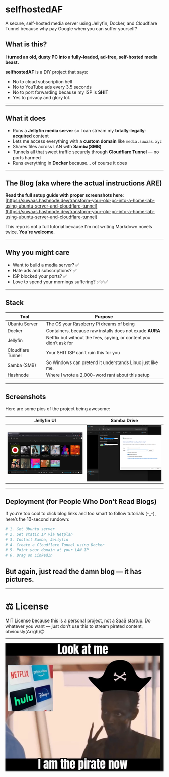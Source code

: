 # selfhostedAF
A secure, self-hosted media server using Jellyfin, Docker, and Cloudflare Tunnel because why pay Google when you can suffer yourself?

## What is this?

**I turned an old, dusty PC into a fully-loaded, ad-free, self-hosted media beast.**

**selfhostedAF** is a DIY project that says:
- No to cloud subscription hell
- No to YouTube ads every 3.5 seconds
- No to port forwarding because my ISP is **SHIT**
- Yes to privacy and glory lol.

---

## What it does

- Runs a **Jellyfin media server** so I can stream my **totally-legally-acquired** content
- Lets me access everything with a **custom domain** like `media.suwaas.xyz`
- Shares files across LAN with **Samba(SMB)**
- Tunnels all that sweet traffic securely through **Cloudflare Tunnel** — no ports harmed
- Runs everything in **Docker** because… of course it does

---

## The Blog (aka where the actual instructions ARE)

**Read the full setup guide with proper screenshots here**:  
[https://suwaas.hashnode.dev/transform-your-old-pc-into-a-home-lab-using-ubuntu-server-and-cloudflare-tunnel](https://suwaas.hashnode.dev/transform-your-old-pc-into-a-home-lab-using-ubuntu-server-and-cloudflare-tunnel)

This repo is not a full tutorial because I'm not writing Markdown novels twice. **You're welcome**.

---

## Why you might care

- Want to build a media server? ✅
- Hate ads and subscriptions? ✅
- ISP blocked your ports? ✅
- Love to spend your mornings suffering? ✅✅✅

---

## Stack

| Tool | Purpose |
|------|---------|
| Ubuntu Server | The OS your Raspberry Pi dreams of being |
| Docker | Containers, because raw installs does not exude **AURA** |
| Jellyfin | Netflix but without the fees, spying, or content you didn’t ask for |
| Cloudflare Tunnel | Your SHIT ISP can’t ruin this for you |
| Samba (SMB) | So Windows can pretend it understands Linux just like me. |
| Hashnode | Where I wrote a 2,000-word rant about this setup |

---

##  Screenshots

Here are some pics of the project being awesome:

| Jellyfin UI | Samba Drive |
|-------------|-------------|
| ![](assets/jellyfin-ui-1.png) | ![](assets/samba-network-drive.png) |
---

## Deployment (for People Who Don't Read Blogs)

If you’re too cool to click blog links and too smart to follow tutorials (-_-), here’s the 10-second rundown:

```bash
# 1. Get Ubuntu server
# 2. Set static IP via Netplan
# 3. Install Samba, Jellyfin
# 4. Create a Cloudflare Tunnel using Docker
# 5. Point your domain at your LAN IP
# 6. Brag on LinkedIn
```
## But again, just read the damn blog — it has pictures.

---

# ⚖️ License
MIT License because this is a personal project, not a SaaS startup.
Do whatever you want — just don’t use this to stream pirated content, obviously(Arrgh)🙃

---

<p align="center">
  <img src="assets/1.png" alt="selfhostedAF meme" width="600"/>
</p>

